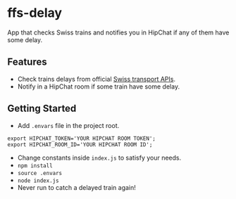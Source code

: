 # ffs-delay

App that checks Swiss trains and notifies you in HipChat if any of them have some delay.

## Features

- Check trains delays from official [Swiss transport APIs](http://transport.opendata.ch/).
- Notify in a HipChat room if some train have some delay.

## Getting Started

- Add `.envars` file in the project root.

```
export HIPCHAT_TOKEN='YOUR HIPCHAT ROOM TOKEN';
export HIPCHAT_ROOM_ID='YOUR HIPCHAT ROOM ID';
```
- Change constants inside `index.js` to satisfy your needs.
- `npm install`
- `source .envars`
- `node index.js`
- Never run to catch a delayed train again!

